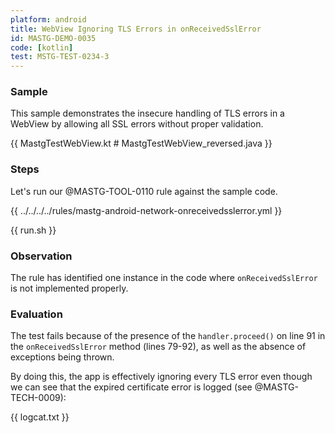 ```yaml
---
platform: android
title: WebView Ignoring TLS Errors in onReceivedSslError
id: MASTG-DEMO-0035
code: [kotlin]
test: MSTG-TEST-0234-3
---
```


### Sample

This sample demonstrates the insecure handling of TLS errors in a WebView by allowing all SSL errors without proper validation.

{{ MastgTestWebView.kt # MastgTestWebView_reversed.java }}

### Steps

Let's run our @MASTG-TOOL-0110 rule against the sample code.

{{ ../../../../rules/mastg-android-network-onreceivedsslerror.yml }}

{{ run.sh }}

### Observation

The rule has identified one instance in the code where `onReceivedSslError` is not implemented properly.

### Evaluation

The test fails because of the presence of the `handler.proceed()` on line 91 in the `onReceivedSslError` method (lines 79-92), as well as the absence of exceptions being thrown.

By doing this, the app is effectively ignoring every TLS error even though we can see that the expired certificate error is logged (see @MASTG-TECH-0009):

{{ logcat.txt }}
